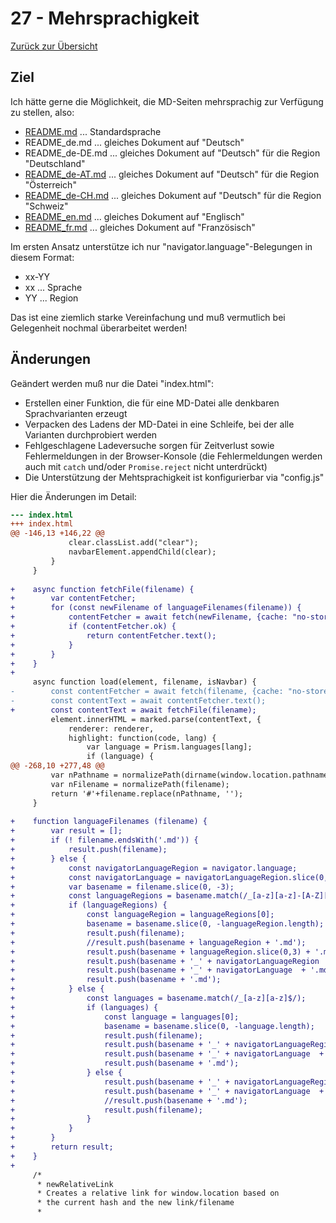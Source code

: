27 - Mehrsprachigkeit
=====================

[Zurück zur Übersicht][MAIN]

Ziel
----

Ich hätte gerne die Möglichkeit, die MD-Seiten
mehrsprachig zur Verfügung zu stellen, also:

- [README.md](README.md) ... Standardsprache
- README_de.md ... gleiches Dokument auf "Deutsch"
- README_de-DE.md ... gleiches Dokument auf "Deutsch" für die Region "Deutschland"
- [README_de-AT.md](README_de-AT.md) ... gleiches Dokument auf "Deutsch" für die Region "Österreich"
- [README_de-CH.md](README_de-CH.md) ... gleiches Dokument auf "Deutsch" für die Region "Schweiz"
- [README_en.md](README_en.md) ... gleiches Dokument auf "Englisch"
- [README_fr.md](README_fr.md) ... gleiches Dokument auf "Französisch"

Im ersten Ansatz unterstütze ich nur "navigator.language"-Belegungen in diesem Format:

- xx-YY
- xx ... Sprache
- YY ... Region

Das ist eine ziemlich starke Vereinfachung und muß vermutlich bei Gelegenheit nochmal überarbeitet werden!

Änderungen
----------

Geändert werden muß nur die Datei "index.html":

- Erstellen einer Funktion, die für eine MD-Datei alle denkbaren Sprachvarianten erzeugt
- Verpacken des Ladens der MD-Datei in eine Schleife, bei der alle Varianten durchprobiert werden
- Fehlgeschlagene Ladeversuche sorgen für Zeitverlust sowie Fehlermeldungen in der Browser-Konsole
  (die Fehlermeldungen werden auch mit `catch` und/oder `Promise.reject` nicht unterdrückt)
- Die Unterstützung der Mehtsprachigkeit ist konfigurierbar via "config.js"

Hier die Änderungen im Detail:

```diff
--- index.html
+++ index.html
@@ -146,13 +146,22 @@
             clear.classList.add("clear");
             navbarElement.appendChild(clear);
         }
     }
 
+    async function fetchFile(filename) {
+        var contentFetcher;
+        for (const newFilename of languageFilenames(filename)) {
+            contentFetcher = await fetch(newFilename, {cache: "no-store"});
+            if (contentFetcher.ok) {
+                return contentFetcher.text();
+            }
+        }
+    }
+    
     async function load(element, filename, isNavbar) {
-        const contentFetcher = await fetch(filename, {cache: "no-store"});
-        const contentText = await contentFetcher.text();
+        const contentText = await fetchFile(filename);
         element.innerHTML = marked.parse(contentText, {
             renderer: renderer,
             highlight: function(code, lang) {
                 var language = Prism.languages[lang];
                 if (language) {
@@ -268,10 +277,48 @@
         var nPathname = normalizePath(dirname(window.location.pathname));
         var nFilename = normalizePath(filename);
         return '#'+filename.replace(nPathname, '');
     }
 
+    function languageFilenames (filename) {
+        var result = [];
+        if (! filename.endsWith('.md')) {
+            result.push(filename);
+        } else {
+            const navigatorLanguageRegion = navigator.language;
+            const navigatorLanguage = navigatorLanguageRegion.slice(0,2);
+            var basename = filename.slice(0, -3);
+            const languageRegions = basename.match(/_[a-z][a-z]-[A-Z][A-Z]$/);
+            if (languageRegions) {
+                const languageRegion = languageRegions[0];
+                basename = basename.slice(0, -languageRegion.length);
+                result.push(filename);
+                //result.push(basename + languageRegion + '.md');
+                result.push(basename + languageRegion.slice(0,3) + '.md');
+                result.push(basename + '_' + navigatorLanguageRegion  + '.md');
+                result.push(basename + '_' + navigatorLanguage  + '.md');
+                result.push(basename + '.md');
+            } else {
+                const languages = basename.match(/_[a-z][a-z]$/);
+                if (languages) {
+                    const language = languages[0];
+                    basename = basename.slice(0, -language.length);
+                    result.push(filename);
+                    result.push(basename + '_' + navigatorLanguageRegion  + '.md');
+                    result.push(basename + '_' + navigatorLanguage  + '.md');
+                    result.push(basename + '.md');
+                } else {
+                    result.push(basename + '_' + navigatorLanguageRegion  + '.md');
+                    result.push(basename + '_' + navigatorLanguage  + '.md');
+                    //result.push(basename + '.md');
+                    result.push(filename);
+                }
+            }
+        }
+        return result;
+    }
+
     /*
      * newRelativeLink
      * Creates a relative link for window.location based on
      * the current hash and the new link/filename
      *
```

[MAIN]:  ../README.md

